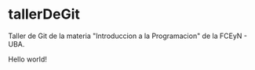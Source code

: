 # tallerDeGit

Taller de Git de la materia "Introduccion a la Programacion" de la FCEyN - UBA.

Hello world!